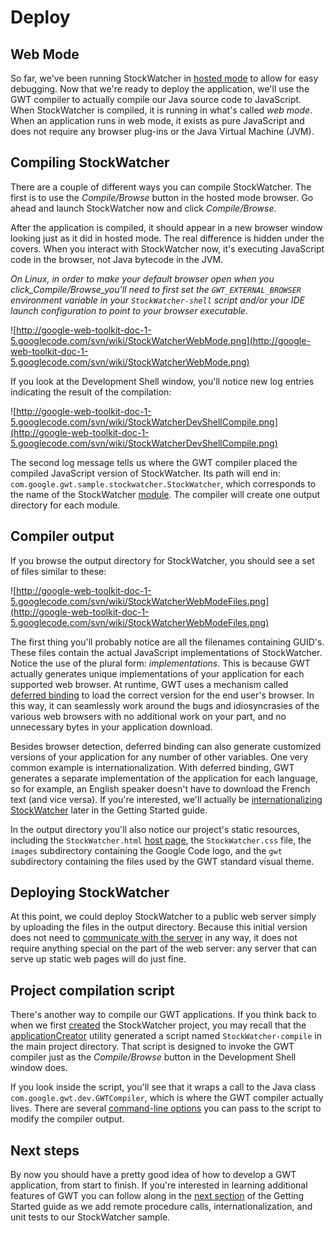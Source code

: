 # Deploy #

## Web Mode ##

So far, we've been running StockWatcher in [hosted mode](DevGuideHostedMode.md) to allow for easy debugging.  Now that we're ready to deploy the application, we'll use the GWT compiler to actually compile our Java source code to JavaScript.  When StockWatcher is compiled, it is running in what's called _web mode_.  When an application runs in web mode, it exists as pure JavaScript and does not require any browser plug-ins or the Java Virtual Machine (JVM).

## Compiling StockWatcher ##

There are a couple of different ways you can compile StockWatcher.  The first is to use the _Compile/Browse_ button in the hosted mode browser.  Go ahead and launch StockWatcher now and click _Compile/Browse_.

After the application is compiled, it should appear in a new browser window looking just as it did in hosted mode.  The real difference is hidden under the covers.  When you interact with StockWatcher now, it's executing JavaScript code in the browser, not Java bytecode in the JVM.

_On Linux, in order to make your default browser open when you click_Compile/Browse_you'll need to first set the `GWT_EXTERNAL_BROWSER` environment variable in your `StockWatcher-shell` script and/or your IDE launch configuration to point to your browser executable_.

![http://google-web-toolkit-doc-1-5.googlecode.com/svn/wiki/StockWatcherWebMode.png](http://google-web-toolkit-doc-1-5.googlecode.com/svn/wiki/StockWatcherWebMode.png)

If you look at the Development Shell window, you'll notice new log entries indicating the result of the compilation:

![http://google-web-toolkit-doc-1-5.googlecode.com/svn/wiki/StockWatcherDevShellCompile.png](http://google-web-toolkit-doc-1-5.googlecode.com/svn/wiki/StockWatcherDevShellCompile.png)

The second log message tells us where the GWT compiler placed the compiled JavaScript version of StockWatcher.  Its path will end in: `com.google.gwt.sample.stockwatcher.StockWatcher`, which corresponds to the name of the StockWatcher [module](DevGuideModules.md).  The compiler will create one output directory for each module.

## Compiler output ##

If you browse the output directory for StockWatcher, you should see a set of files similar to these:

![http://google-web-toolkit-doc-1-5.googlecode.com/svn/wiki/StockWatcherWebModeFiles.png](http://google-web-toolkit-doc-1-5.googlecode.com/svn/wiki/StockWatcherWebModeFiles.png)

The first thing you'll probably notice are all the filenames containing GUID's.  These files contain the actual JavaScript implementations of StockWatcher.  Notice the use of the plural form: _implementations_.  This is because GWT actually generates unique implementations of your application for each supported web browser.  At runtime, GWT uses a mechanism called [deferred binding](FAQ_DeferredBindingDefinition.md) to load the correct version for the end user's browser.  In this way, it can seamlessly work around the bugs and idiosyncrasies of the various web browsers with no additional work on your part, and no unnecessary bytes in your application download.

Besides browser detection, deferred binding can also generate customized versions of your application for any number of other variables.  One very common example is internationalization.  With deferred binding, GWT generates a separate implementation of the application for each language, so for example, an English speaker doesn't have to download the French text (and vice versa).  If you're interested, we'll actually be  [internationalizing StockWatcher](GettingStartedI18n.md) later in the Getting Started guide.

In the output directory you'll also notice our project's static resources, including the `StockWatcher.html` [host page](DevGuideHostPage.md), the `StockWatcher.css` file, the `images` subdirectory containing the Google Code logo, and the `gwt` subdirectory containing the files used by the GWT standard visual theme.

## Deploying StockWatcher ##

At this point, we could deploy StockWatcher to a public web server simply by uploading the files in the output directory.  Because this initial version does not need to [communicate with the server](GettingStartedRPC.md) in any way, it does not require anything special on the part of the web server: any server that can serve up static web pages will do just fine.

## Project compilation script ##

There's another way to compile our GWT applications.  If you think back to when we first [created](GettingStartedCreateProject.md) the StockWatcher project, you may recall that the [applicationCreator](DevGuideApplicationCreator.md) utility generated a script named `StockWatcher-compile` in the main project directory.  That script is designed to invoke the GWT compiler just as the _Compile/Browse_ button in the Development Shell window does.

If you look inside the script, you'll see that it wraps a call to the Java class `com.google.gwt.dev.GWTCompiler`, which is where the GWT compiler actually lives.  There are several [command-line options](DevGuideModuleCompileScript.md) you can pass to the script to modify the compiler output.

## Next steps ##

By now you should have a pretty good idea of how to develop a GWT application, from start to finish.  If you're interested in learning additional features of GWT you can  follow along in the [next section](GettingStartedMore.md) of the Getting Started guide as we add remote procedure calls, internationalization, and unit tests to our StockWatcher sample.

